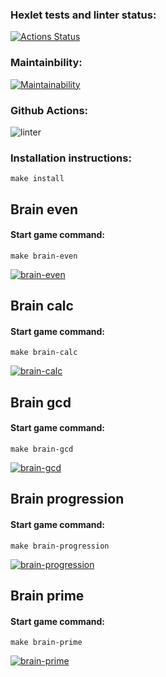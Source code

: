### Hexlet tests and linter status:
[![Actions Status](https://github.com/aleksey19988/php-project-lvl1/workflows/hexlet-check/badge.svg)](https://github.com/aleksey19988/php-project-lvl1/actions)
### Maintainbility:
[![Maintainability](https://api.codeclimate.com/v1/badges/a97cc7db03a10cacfeb4/maintainability)](https://codeclimate.com/github/aleksey19988/php-project-lvl1/maintainability)
### Github Actions:
![linter](https://github.com/aleksey19988/php-project-lvl1/workflows/linter/badge.svg)

### Installation instructions:
```
make install
```

## Brain even
#### Start game command:
```
make brain-even
```

[![brain-even](https://asciinema.org/a/bOFQHvmBDOnDNSTa6Sod4Blhe.svg)](https://asciinema.org/a/bOFQHvmBDOnDNSTa6Sod4Blhe)

## Brain calc
#### Start game command:
```
make brain-calc
```

[![brain-calc](https://asciinema.org/a/tSGO95IINUid4TILc4cft6C6W.svg)](https://asciinema.org/a/tSGO95IINUid4TILc4cft6C6W)

## Brain gcd
#### Start game command:
```
make brain-gcd
```

[![brain-gcd](https://asciinema.org/a/AUv7oGaVjGxpd9frme3a6w0u0.svg)](https://asciinema.org/a/AUv7oGaVjGxpd9frme3a6w0u0)

## Brain progression
#### Start game command:
```
make brain-progression
```

[![brain-progression](https://asciinema.org/a/FPkPHIkD5dkEe5fD17uj45bmK.svg)](https://asciinema.org/a/FPkPHIkD5dkEe5fD17uj45bmK)

## Brain prime
#### Start game command:
```
make brain-prime
```

[![brain-prime](https://asciinema.org/a/ryrnrxxlupxJoRYSyAwIUsjPN.svg)](https://asciinema.org/a/ryrnrxxlupxJoRYSyAwIUsjPN)
